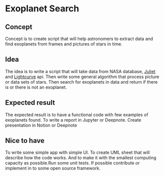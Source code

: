 # Exoplanet Search
## Concept
Concept is to create script that will help astronomers to 
extract data and find exoplanets from frames and pictures
of stars in time.

## Idea
The idea is to write a script that will take data from NASA 
database, [Juliet](https://juliet.readthedocs.io/en/latest/index.html) 
and [Lightcurve](https://docs.lightkurve.org/index.html) api.
Then write some general algorithm that process picture or 
data sets of stars. Then search for exoplanets in data and return 
if there is or there is not an exoplanet.  

## Expected result
The expected result is to have a functional code with few 
examples of exoplanets found. To write a report in Jupyter
or Deepnote. Create presentation in Notion or Deepnote

## Nice to have
To write some simple app with simple UI. To create UML sheet
that will describe how the code works. And to make it with 
the smallest computing capacity as possible.Run some unit tests. 
If possible contribute or implement in to some open source framework.